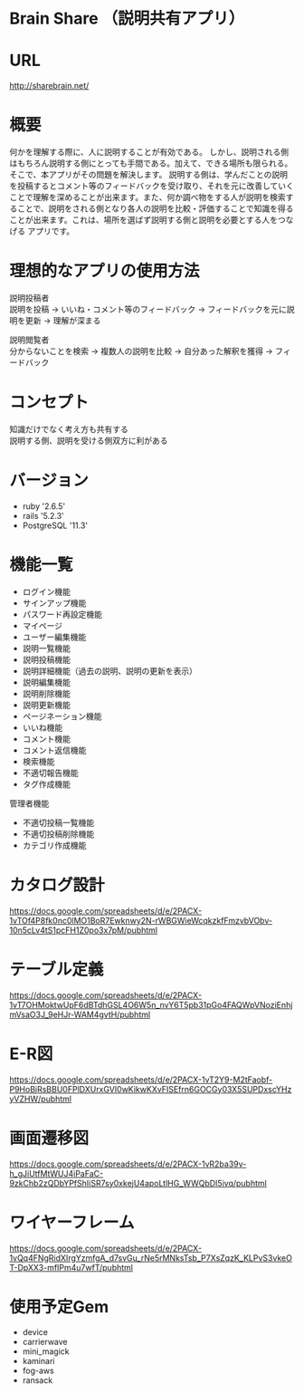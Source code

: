 # Brain Share （説明共有アプリ）

# URL

<http://sharebrain.net/>

# 概要

何かを理解する際に、人に説明することが有効である。 しかし、説明される側はもちろん説明する側にとっても手間である。加えて、できる場所も限られる。 そこで、本アプリがその問題を解決します。 説明する側は、学んだことの説明を投稿するとコメント等のフィードバックを受け取り、それを元に改善していくことで理解を深めることが出来ます。また、何か調べ物をする人が説明を検索することで、説明をされる側となり各人の説明を比較・評価することで知識を得ることが出来ます。これは、場所を選ばず説明する側と説明を必要とする人をつなげる アプリです。

# 理想的なアプリの使用方法

説明投稿者<br>
説明を投稿 → いいね・コメント等のフィードバック → フィードバックを元に説明を更新 → 理解が深まる<br>

説明閲覧者<br>
分からないことを検索 → 複数人の説明を比較 → 自分あった解釈を獲得 → フィードバック

# コンセプト

知識だけでなく考え方も共有する<br>
説明する側、説明を受ける側双方に利がある

# バージョン

- ruby '2.6.5'
- rails '5.2.3'
- PostgreSQL '11.3'

# 機能一覧

- ログイン機能
- サインアップ機能
- パスワード再設定機能
- マイページ
- ユーザー編集機能
- 説明一覧機能
- 説明投稿機能
- 説明詳細機能（過去の説明、説明の更新を表示）
- 説明編集機能
- 説明削除機能
- 説明更新機能
- ページネーション機能
- いいね機能
- コメント機能
- コメント返信機能
- 検索機能
- 不適切報告機能
- タグ作成機能<br>

管理者機能

- 不適切投稿一覧機能
- 不適切投稿削除機能
- カテゴリ作成機能

# カタログ設計

<https://docs.google.com/spreadsheets/d/e/2PACX-1vTOf4P8fk0nc0lMO1BoR7Ewknwy2N-rWBGWieWcqkzkfFmzvbVObv-10n5cLv4tS1pcFH1Z0po3x7pM/pubhtml>

# テーブル定義

<https://docs.google.com/spreadsheets/d/e/2PACX-1vT7OHMoktwUpF6dBTdhGSL4O6W5n_nvY6T5pb31pGo4FAQWpVNoziEnhjmVsaO3J_9eHJr-WAM4gvtH/pubhtml>

# E-R図

<https://docs.google.com/spreadsheets/d/e/2PACX-1vT2Y9-M2tFaobf-P9HoBjRsBBU0FPlDXUrxGVI0wKikwKXvFISEfrn6GOCGy03X5SUPDxscYHzyVZHW/pubhtml>

# 画面遷移図

<https://docs.google.com/spreadsheets/d/e/2PACX-1vR2ba39v-h_gJiUtfMtWUJ4iPaFaC-9zkChb2zQDbYPfShIiSR7sy0xkejU4apoLtlHG_WWQbDI5ivq/pubhtml>

# ワイヤーフレーム

<https://docs.google.com/spreadsheets/d/e/2PACX-1vQq4FNgRidXIrgYzmfgA_d7svGu_rNe5rMNksTsb_P7XsZqzK_KLPvS3vkeOT-DpXX3-mfIPm4u7wfT/pubhtml>

# 使用予定Gem

- device
- carrierwave
- mini_magick
- kaminari
- fog-aws
- ransack
